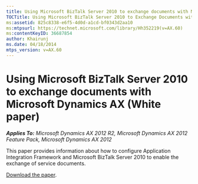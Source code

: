 ```yaml
---
title: Using Microsoft BizTalk Server 2010 to exchange documents with Microsoft Dynamics AX (White paper)
TOCTitle: Using Microsoft BizTalk Server 2010 to Exchange Documents with Microsoft Dynamics AX
ms:assetid: 825c8338-e6f5-4d0d-a1cd-bf0343d2aa10
ms:mtpsurl: https://technet.microsoft.com/library/Hh352219(v=AX.60)
ms:contentKeyID: 36687854
author: Khairunj
ms.date: 04/18/2014
mtps_version: v=AX.60
---
```


# Using Microsoft BizTalk Server 2010 to exchange documents with Microsoft Dynamics AX (White paper) 


_**Applies To:** Microsoft Dynamics AX 2012 R2, Microsoft Dynamics AX 2012 Feature Pack, Microsoft Dynamics AX 2012_

This paper provides information about how to configure Application Integration Framework and Microsoft BizTalk Server 2010 to enable the exchange of service documents.

[Download the paper](http://go.microsoft.com/fwlink/?linkid=221937).

  


